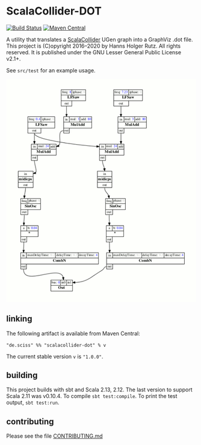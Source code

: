 # ScalaCollider-DOT

[![Build Status](https://travis-ci.org/Sciss/ScalaCollider-DOT.svg?branch=main)](https://travis-ci.org/Sciss/ScalaCollider-DOT)
[![Maven Central](https://maven-badges.herokuapp.com/maven-central/de.sciss/scalacollider-dot_2.13/badge.svg)](https://maven-badges.herokuapp.com/maven-central/de.sciss/scalacollider-dot_2.13)

A utility that translates a [ScalaCollider](https://git.iem.at/sciss/ScalaCollider) UGen graph into a GraphViz .dot file.
This project is (C)opyright 2016&ndash;2020 by Hanns Holger Rutz. All rights reserved.
It is published under the GNU Lesser General Public License v2.1+.

See `src/test` for an example usage.

![example](example.png)

## linking

The following artifact is available from Maven Central:

    "de.sciss" %% "scalacollider-dot" % v

The current stable version `v` is `"1.0.0"`.

## building

This project builds with sbt and Scala 2.13, 2.12. The last version to support
Scala 2.11 was v0.10.4. To compile `sbt test:compile`.
To print the test output, `sbt test:run`.

## contributing

Please see the file [CONTRIBUTING.md](CONTRIBUTING.md)
